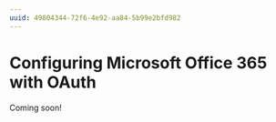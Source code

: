 ```yaml
---
uuid: 49804344-72f6-4e92-aa84-5b99e2bfd982
---
```

# Configuring Microsoft Office 365 with OAuth

Coming soon!
